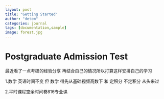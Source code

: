 ```yaml
---
layout: post
title: "Getting Started"
author: "detem"
categories: journal
tags: [documentation,sample]
image: forest.jpg
---
```


# Postgraduate Admission Test
最近看了一点考研的经验分享
再结合自己的情况所以打算这样安排自己的学习

1.数学 英语时间不变
但 数学 得先从基础视频高数下 和 定积分 不定积分 从头来过

2.平时课程空余时间卷816专业课
